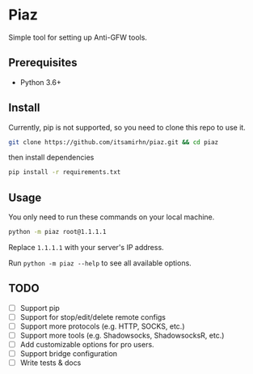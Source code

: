 # Piaz
Simple tool for setting up Anti-GFW tools.

## Prerequisites
- Python 3.6+

## Install
Currently, pip is not supported, so you need to clone this repo to use it.
```bash
git clone https://github.com/itsamirhn/piaz.git && cd piaz
```
then install dependencies
```bash
pip install -r requirements.txt
```

## Usage
You only need to run these commands on your local machine.
```bash
python -m piaz root@1.1.1.1
```
Replace `1.1.1.1` with your server's IP address.


Run `python -m piaz --help` to see all available options.

## TODO
- [ ] Support pip
- [ ] Support for stop/edit/delete remote configs
- [ ] Support more protocols (e.g. HTTP, SOCKS, etc.)
- [ ] Support more tools (e.g. Shadowsocks, ShadowsocksR, etc.)
- [ ] Add customizable options for pro users.
- [ ] Support bridge configuration
- [ ] Write tests & docs